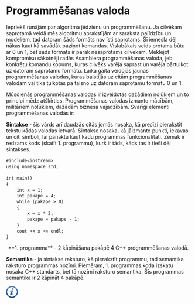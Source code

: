 # Programmēšanas valoda

Iepriekš runājām par algoritma jēdzienu un programmēšanu. Ja cilvēkam saprotamā veidā mēs algoritmu aprakstījām ar saraksta palīdzību un modeļiem, tad datoram šāds formāts nav īsti saprotams. Šī iemesla dēļ nākas kaut kā savādāk paziņot komandas. Vislabākais veids protams būtu ar 0 un 1, bet šāds formāts ir pārāk nesaprotams cilvēkam. Meklējot kompromisu sākotnēji radās Asamblera programmēšanas valoda, jeb konkrētu komandu kopums, kuras cilvēks varēja saprast un varēja pārtulkot uz datoram saprotamu formātu. Laika gaitā veidojās jaunas programmēšanas valodas, kuras balstījās uz citām programmēšanas valodām vai tika tulkotas pa taisno uz datoram saprotamu formātu 0 un 1. 

Mūsdienās programmēšanas valodas ir izveidotas dažādiem nolūkiem un to principi mēdz atšķirties. Programmēšanas valodas izmanto mācībām, militāriem nolūkiem, dažādām biznesa vajadzībām. Svarīgi elementi programmēšanas valodās ir:


**Sintakse** - šis vārds arī daudzās citās jomās nosaka, kā precīzi pierakstīt tekstu kādas valodas ietvarā. Sintakse nosaka, kā jāizmanto punkti, iekavas un citi simboli, lai panāktu kaut kādu programmas funkcionalitāti. Zemāk ir redzams kods (skatīt 1. programmu), kurš ir tāds, kāds tas ir tieši dēļ sintakses.

```
#include<iostream>
using namespace std;

int main()
{
    int x = 1;
    int pakape = 4;
    while (pakape > 0)
    {
        x = x * 2;
        pakape = pakape - 1;
    }
    cout << x << endl;
}
```

<center>**1. programma** - 2 kāpināšana pakāpē 4 C++ programmēšanas valodā.</center>

**Semantika** - ja sintakse raksturo, kā pierakstīt programmu, tad semantika raksturo programmas nozīmi. Piemēram, 1. programmas koda izskatu nosaka C++ standarts, bet tā nozīmi raksturo semantika. Šīs programmas semantika ir 2 kāpināt 4 pakāpē.

<a href="http://en.wikipedia.org/wiki/Programming_language" target="_blank">![Vairāk informācija](/media/theory/information.png)</a>
